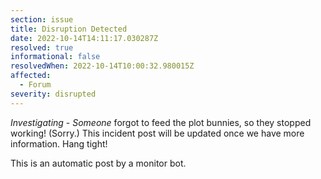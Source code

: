 ```yaml
---
section: issue
title: Disruption Detected
date: 2022-10-14T14:11:17.030287Z
resolved: true
informational: false
resolvedWhen: 2022-10-14T10:00:32.980015Z
affected:
  - Forum
severity: disrupted
---
```

*Investigating* - _Someone_ forgot to feed the plot bunnies, so they stopped working! (Sorry.) This incident post will be updated once we have more information. Hang tight!

This is an automatic post by a monitor bot.
        